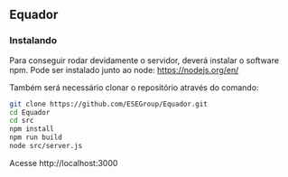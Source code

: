 ## Equador

### Instalando
Para conseguir rodar devidamente o servidor, deverá instalar o software npm. Pode ser instalado junto ao node:
https://nodejs.org/en/

Também será necessário clonar o repositório através do comando:
```bash
git clone https://github.com/ESEGroup/Equador.git
cd Equador
cd src
npm install
npm run build
node src/server.js
```
Acesse http://localhost:3000
